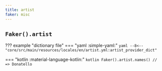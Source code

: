 ```yaml
---
title: artist
faker: misc
---
```


## `Faker().artist`

??? example "dictionary file"
    === "yaml :simple-yaml:"
        ```yaml
        --8<-- "core/src/main/resources/locales/en/artist.yml:artist_provider_dict"
        ```

=== "kotlin :material-language-kotlin:"
    ```kotlin
    Faker().artist.names() // => Donatello
    ```
